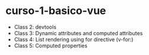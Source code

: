 # curso-1-basico-vue

* Class 2: devtools
* Class 3: Dynamic attributes and computed attributes
* Class 4: List rendering using for directive (v-for:)
* Class 5: Computed properties